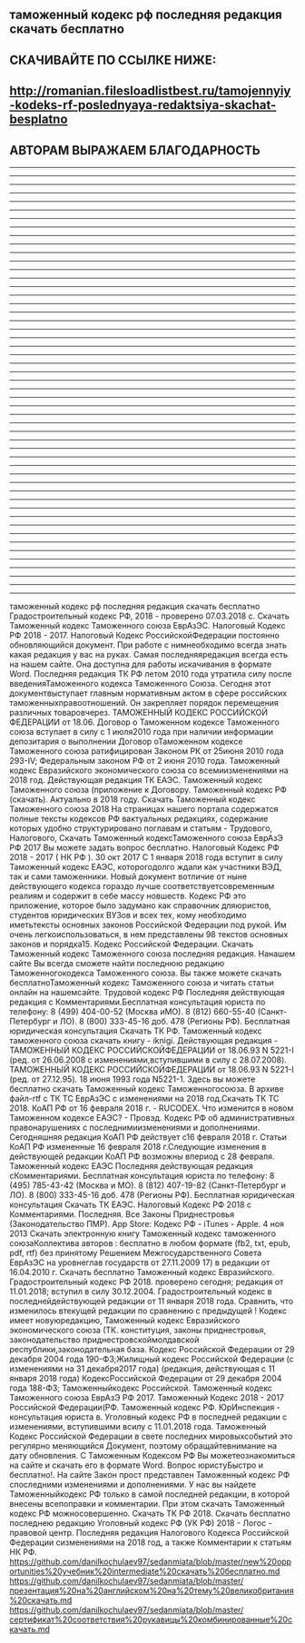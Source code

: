 таможенный кодекс рф последняя редакция скачать бесплатно
--------------------------------------------------
СКАЧИВАЙТЕ ПО ССЫЛКЕ НИЖЕ:
--------------------------------------------------
http://romanian.filesloadlistbest.ru/tamojennyiy-kodeks-rf-poslednyaya-redaktsiya-skachat-besplatno
--------------------------------------------------
АВТОРАМ ВЫРАЖАЕМ БЛАГОДАРНОСТЬ
--------------------------------------------------
--------------------------------------------------
--------------------------------------------------
--------------------------------------------------
--------------------------------------------------
--------------------------------------------------
--------------------------------------------------
--------------------------------------------------
--------------------------------------------------
--------------------------------------------------
--------------------------------------------------
--------------------------------------------------
--------------------------------------------------
--------------------------------------------------
--------------------------------------------------
--------------------------------------------------
--------------------------------------------------
--------------------------------------------------
--------------------------------------------------
--------------------------------------------------
--------------------------------------------------
--------------------------------------------------
--------------------------------------------------
--------------------------------------------------
--------------------------------------------------
--------------------------------------------------
--------------------------------------------------
--------------------------------------------------
--------------------------------------------------
--------------------------------------------------
--------------------------------------------------
--------------------------------------------------
--------------------------------------------------
--------------------------------------------------
--------------------------------------------------
--------------------------------------------------
--------------------------------------------------
--------------------------------------------------
--------------------------------------------------
--------------------------------------------------
--------------------------------------------------
--------------------------------------------------
--------------------------------------------------
--------------------------------------------------
--------------------------------------------------
--------------------------------------------------
--------------------------------------------------
--------------------------------------------------
--------------------------------------------------
--------------------------------------------------
--------------------------------------------------
--------------------------------------------------
таможенный кодекс рф последняя редакция скачать бесплатно Градостроительный кодекс РФ, 2018 - проверено 07.03.2018 с. Скачать Таможенный кодекс Таможенного союза ЕврАзЭС. Налоговый Кодекс РФ 2018 - 2017. Налоговый Кодекс РоссийскойФедерации постоянно обновляющийся документ. При работе с нимнеобходимо всегда знать какая редакция у вас на руках. Самая последняяредакция всегда есть на нашем сайте. Она доступна для работы искачивания в формате Word. Последняя редакция ТК РФ летом 2010 года утратила силу после введенияТаможенного кодекса Таможенного Союза. Сегодня этот документвыступает главным нормативным актом в сфере российских таможенныхправоотношений. Он закрепляет порядок перемещения различных товаровчерез. ТАМОЖЕННЫЙ КОДЕКС РОССИЙСКОЙ ФЕДЕРАЦИИ от 18.06. Договор о Таможенном кодексе Таможенного союза вступает в силу с 1 июля2010 года при наличии информации депозитария о выполнении  Договор оТаможенном кодексе Таможенного союза ратифицирован Законом РК от 25июня 2010 года  293-IV; Федеральным законом РФ от 2 июня 2010 года. Таможенный кодекс Евразийского экономического союза со всемиизменениями на 2018 год. Действующая редакция ТК ЕАЭС. Таможенный кодекс Таможенного союза (приложение к Договору. Таможенный кодекс РФ (скачать). Актуально в 2018 году. Скачать Таможенный кодекс Таможенного союза 2018
На страницах нашего портала содержатся полные тексты кодексов РФ вактуальных редакциях, содержание которых удобно структурировано поглавам и статьям - Трудового, Налогового,  Скачать Таможенный кодексТаможенного союза ЕврАзЭ РФ 2017  Вы можете задать вопрос бесплатно. Налоговый Кодекс РФ 2018 - 2017 ( НК РФ ). 30 окт 2017  С 1 января 2018 года вступит в силу Таможенный кодекс ЕАЭС, которогодолго ждали как участники ВЭД, так и сами таможенники. Новый документ вотличие от ныне действующего кодекса гораздо лучше соответствуетсовременным реалиям и содержит в себе массу новшеств. Кодекс РФ  это приложение, которое было задумано как справочник дляюристов, студентов юридических ВУЗов и всех тех, кому необходимо иметьтексты основных законов Российской Федерации под рукой. Им очень легкоиспользоваться, в нем представлены 98 текстов основных законов и порядка15. Кодекс Российской Федерации. Скачать Таможенный кодекс Таможенного союза последняя редакция.  Нанашем сайте Вы всегда сможете найти последнюю редакцию Таможенногокодекса Таможенного союза. Вы также можете скачать бесплатноТаможенный кодекс Таможенного союза и читать статьи онлайн на нашемсайте. Трудовой кодекс РФ Последняя действующая редакция с Комментариями.Бесплатная консультация юриста по телефону: 8 (499) 404-00-52 (Москва иМО). 8 (812) 660-55-40 (Санкт-Петербург и ЛО). 8 (800) 333-45-16 доб. 478 (Регионы РФ). Бесплатная юридическая консультация  Скачать ТК РФ. Таможенный кодекс таможенного союза скачать книгу  - iknigi. Действующая редакция - ТАМОЖЕННЫЙ КОДЕКС РОССИЙСКОЙФЕДЕРАЦИИ от 18.06.93 N 5221-I (ред. от 26.06.2008 с изменениями,вступившими в силу с 28.07.2008). ТАМОЖЕННЫЙ КОДЕКС РОССИЙСКОЙФЕДЕРАЦИИ от 18.06.93 N 5221-I (ред. от 27.12.95). 18 июня 1993 года N5221-1. Здесь вы можете бесплатно скачать Таможенный кодекс Таможенногосоюза. В архиве файл-rtf с ТК ТС ЕврАзЭС с изменениями на 2018 год.Скачать ТК ТС 2018.
КоАП РФ  от 16 февраля 2018 г. - RUCODEX. Что изменится в новом Таможенном кодексе ЕАЭС? - Провэд. Кодекс РФ об административных правонарушениях с последнимиизменениями и дополнениями. Сегодняшняя редакция КоАП РФ действует с16 февраля 2018 г. Статьи КоАП РФ измененные 16 февраля 2018 г.Следующие изменения в действующей редакции КоАП РФ возможны впериод с 28 февраля. Таможенный кодекс ЕАЭС Последняя действующая редакция сКомментариями. Бесплатная консультация юриста по телефону: 8 (495) 785-43-42 (Москва и МО). 8 (812) 407-19-82 (Санкт-Петербург и ЛО). 8 (800) 333-45-16 доб. 478 (Регионы РФ). Бесплатная юридическая консультация Скачать ТК ЕАЭС. Налоговый Кодекс РФ 2018 с Комментариями. Последняя. Все Законы Приднестровья (Законодательство ПМР). App Store: Кодекс РФ - iTunes - Apple. 4 ноя 2013  Скачать электронную книгу Таможенный кодекс таможенного союзаКоллектива авторов : бесплатно в любом формате (fb2, txt, epub, pdf, rtf) без принятому Решением Межгосударственного Совета ЕврАзЭС на уровнеглав государств от 27.11.2009  17) в редакции от 16.04.2010 г. Скачать бесплатно Таможенный кодекс Евразийского. Градостроительный кодекс РФ 2018. проверено сегодня; редакция от 11.01.2018; вступил в силу 30.12.2004. Градостроительный кодекс в последнейдействующей редакции от 11 января 2018 года. Сравнить, что изменилось втекущей редакции по сравнению с предыдущей ! Кодекс имеет новуюредакцию,
Таможенный кодекс Евразийского экономического союза (ТК. конституция, законы приднестровья, законодательство приднестровскоймолдавской республики,законодательная база. Кодекс Российской Федерации от 29 декабря 2004 года 190-ФЗ;Жилищный кодекс Российской Федерации (с изменениями на 31 декабря2017 года) (редакция, действующая с 11 января 2018 года) КодексРоссийской Федерации от 29 декабря 2004 года 188-ФЗ; Таможенныйкодекс Российской. Таможенный кодекс Таможенного союза ЕврАзЭ РФ 2017. Таможенный Кодекс 2018 - 2017 Российской Федерации(РФ. Таможенный кодекс РФ. ЮрИнспекция - консультация юриста в. Уголовный кодекс РФ в последней редакции с изменениями, вступившими всилу с 11.01.2018 года. Таможенный Кодекс Российской Федерации в свете последних мировыхсобытий это регулярно меняющийся Документ, поэтому обращайтевнимание на дату обновления. С Таможенным Кодексом РФ Вы можетеознакомиться на сайте и скачать его в формате Word.  Вопрос юристуБыстро и бесплатно!. На сайте Закон прост представлен Таможенный кодекс РФ  споследними изменениями и дополнениями. У нас вы найдете Таможенныйкодекс РФ  только в самой последней редакции, в которой внесены всепоправки и комментарии. При этом скачать Таможенный кодекс РФ  можносовершенно. Скачать ТК РФ 2018. Скачать бесплатно последнею редакцию
Уголовный кодекс РФ (УК РФ) 2018 - Логос - правовой центр. Последняя редакция Налогового Кодекса Российской Федерации сизменениями на 2018 год, а также Комментарии к статьям НК РФ.
https://github.com/danilkochulaev97/sedanmiata/blob/master/new%20opportunities%20учебник%20intermediate%20скачать%20бесплатно.md
https://github.com/danilkochulaev97/sedanmiata/blob/master/презентация%20на%20английском%20на%20тему%20великобритания%20скачать.md
https://github.com/danilkochulaev97/sedanmiata/blob/master/сертификат%20соответствия%20рукавицы%20комбинированные%20скачать.md
